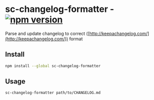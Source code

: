 # sc-changelog-formatter - [![npm version](https://badge.fury.io/js/sc-changelog-formatter.svg)](https://badge.fury.io/js/sc-changelog-formatter)
Parse and update changelog to correct ([http://keepachangelog.com/](http://keepachangelog.com/)) format 

## Install
```sh
npm install --global sc-changelog-formatter
```

## Usage
```sh
sc-changelog-formatter path/to/CHANGELOG.md
```